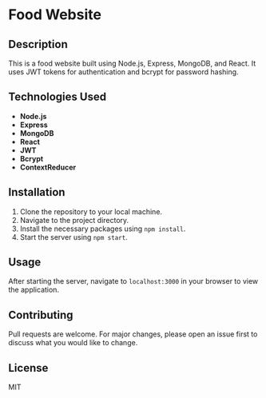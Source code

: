 # Food Website

## Description
This is a food website built using Node.js, Express, MongoDB, and React. It uses JWT tokens for authentication and bcrypt for password hashing.

## Technologies Used
- **Node.js**
- **Express**
- **MongoDB**
- **React**
- **JWT**
- **Bcrypt**
- **ContextReducer**

## Installation
1. Clone the repository to your local machine.
2. Navigate to the project directory.
3. Install the necessary packages using `npm install`.
4. Start the server using `npm start`.

## Usage
After starting the server, navigate to `localhost:3000` in your browser to view the application.

## Contributing
Pull requests are welcome. For major changes, please open an issue first to discuss what you would like to change.

## License
MIT
